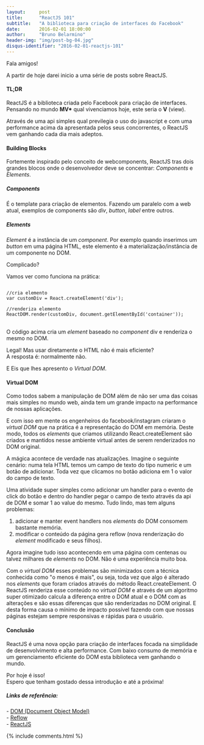 ```yaml
---
layout:     post
title:      "ReactJS 101"
subtitle:   "A biblioteca para criação de interfaces do Facebook"
date:       2016-02-01 18:00:00
author:     "Bruno Belarmino"
header-img: "img/post-bg-04.jpg"
disqus-identifier: "2016-02-01-reactjs-101"
---
```


<p>Fala amigos!</p>

<p>
	A partir de hoje darei inicio a uma série de posts sobre ReactJS. 
</p>

<h4>TL;DR</h4>

<p>
	ReactJS é a biblioteca criada pelo Facebook para criação de interfaces. Pensando no mundo <strong>MV*</strong> qual vivenciamos hoje, este seria o <strong>V</strong> (view).
</p>

<p>
	Através de uma api simples qual previlegia o uso do javascript e com uma performance acima da apresentada pelos seus concorrentes, o ReactJS vem ganhando cada dia mais adeptos.
</p>

<h4>Building Blocks</h4>

<p>
	Fortemente inspirado pelo conceito de webcomponents, ReactJS tras dois grandes blocos onde o desenvolvedor deve se concentrar: <em>Components</em> e <em>Elements</em>.
</p>

<h5>Components</h5>

<p>
	É o template para criação de elementos. Fazendo um paralelo com a web atual, exemplos de components são <em>div</em>, <em>button</em>, <em>label</em> entre outros.
</p>

<h5>Elements</h5>

<p>
	<em>Element</em> é a instância de um <em>component</em>. Por exemplo quando inserimos um <em>button</em> em uma página HTML, este elemento é a materialização/instância de um componente no DOM.
</p>

<p>Complicado?</p>

<p>
	Vamos ver como funciona na prática:
</p>

<pre>
<code>
//cria elemento
var customDiv = React.createElement('div');

//renderiza elemento
ReactDOM.render(customDiv, document.getElementById('container'));
</code>
</pre>

<p>
	O código acima cria um <em>element</em> baseado no <em>component</em> div e renderiza o mesmo no DOM.
</p>

<p>
	Legal! Mas usar diretamente o HTML não é mais eficiente?
	<br>
	A resposta é: normalmente não.
</p>

<p>
	E Eis que lhes apresento o <em>Virtual DOM</em>.
</p>

<h4>Virtual DOM</h4>

<p>
	Como todos sabem a manipulação de DOM além de não ser uma das coisas mais simples no mundo web, ainda tem um grande impacto na performance de nossas aplicações.
</p>

<p>
	E com isso em mente os engenheiros do facebook/instagram criaram o <em>virtual DOM</em> que na prática é a representação do DOM em memória. Deste modo, todos os <em>elements</em> que criamos utilizando React.createElement são criados e mantidos nesse ambiente virtual antes de serem renderizados no DOM original.
</p>

<p>
	A mágica acontece de verdade nas atualizações. Imagine o seguinte cenário: numa tela HTML temos um campo de texto do tipo numeric e um botão de adicionar. Toda vez que clicamos no botão adiciona em 1 o valor do campo de texto. 
</p>

<p>
	Uma atividade super simples como adicionar um handler para o evento de click do botão e dentro do handler pegar o campo de texto através da api de DOM e somar 1 ao value do mesmo. Tudo lindo, mas tem alguns problemas: 
</p>

<ol>
	<li>
		adicionar e manter event handlers nos <em>elements</em> do DOM consomem bastante memória.
	</li>
	<li>
		modificar o conteúdo da página gera reflow (nova renderização do <em>element</em> modificado e seus filhos).
	</li>
</ol>

<p>
	Agora imagine tudo isso acontecendo em uma página com centenas ou talvez milhares de <em>elements</em> no DOM. Não é uma experiência muito boa.
</p>

<p>
	 Com o <em>virtual DOM</em> esses problemas são minimizados com a técnica conhecida como  "o menos é mais", ou seja, toda vez que algo é alterado nos <em>elements</em> que foram criados através do método React.createElement. O ReactJS renderiza esse conteúdo no <em>virtual DOM</em> e através de um algoritmo super otimizado calcula a diferença entre o DOM atual e o DOM com as alterações e são essas diferenças que são renderizadas no DOM original. E desta forma causa o mínimo de impacto possível fazendo com que nossas páginas estejam sempre responsivas e rápidas para o usuário.
</p>

<h4>Conclusão</h4>

<p>
	ReactJS é uma nova opção para criação de interfaces focada na simplidade de desenvolvimento e alta performance. Com baixo consumo de memória e um gerenciamento eficiente do DOM esta biblioteca vem ganhando o mundo.
</p>

<p>
	Por hoje é isso!
	<br>
	Espero que tenham gostado dessa introdução e até a próxima!
</p>

<h5>Links de referência:</h5>
<p>
	- <a target="_blank" href="https://developer.mozilla.org/en-US/docs/Web/API/Document_Object_Model/Introduction">DOM (Document Object Model)</a>
	<br>
	- <a target="_blank" href="https://developers.google.com/speed/articles/reflow">Reflow</a>
	<br>
	- <a target="_blank" href="https://facebook.github.io/react/docs/getting-started.html">ReactJS</a>
</p>
		

<script type="text/javascript">
var disqus_identifier = "2016-02-01-reactjs-101";
var disqus_title = 'ReactJS 101';
</script>

{% include comments.html %}